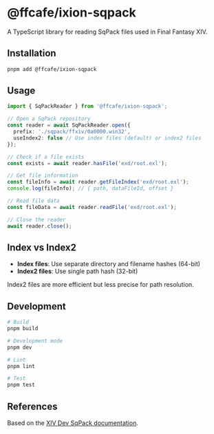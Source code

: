 # @ffcafe/ixion-sqpack

A TypeScript library for reading SqPack files used in Final Fantasy XIV.

## Installation

```bash
pnpm add @ffcafe/ixion-sqpack
```

## Usage

```typescript
import { SqPackReader } from '@ffcafe/ixion-sqpack';

// Open a SqPack repository
const reader = await SqPackReader.open({
  prefix: './sqpack/ffxiv/0a0000.win32',
  useIndex2: false // Use index files (default) or index2 files
});

// Check if a file exists
const exists = await reader.hasFile('exd/root.exl');

// Get file information
const fileInfo = await reader.getFileIndex('exd/root.exl');
console.log(fileInfo); // { path, dataFileId, offset }

// Read file data
const fileData = await reader.readFile('exd/root.exl');

// Close the reader
await reader.close();
```

## Index vs Index2

- **Index files**: Use separate directory and filename hashes (64-bit)
- **Index2 files**: Use single path hash (32-bit)

Index2 files are more efficient but less precise for path resolution.

## Development

```bash
# Build
pnpm build

# Development mode
pnpm dev

# Lint
pnpm lint

# Test
pnpm test
```

## References

Based on the [XIV Dev SqPack documentation](https://xiv.dev/data-files/sqpack#reading-index-data).
